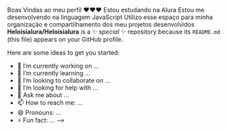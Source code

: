 Boas Vindas ao meu perfil ❤️❤️❤️
Estou estudando na Alura
Estou me desenvolvendo na linguagem JavaScript
Utilizo esse espaço para minha organização e compartilhamento dos meu projetos desenvolvidos
**Heloisialura/Heloisialura** is a ✨ _special_ ✨ repository because its `README.md` (this file) appears on your GitHub profile.


Here are some ideas to get you started:

- 🔭 I’m currently working on ...
- 🌱 I’m currently learning ...
- 👯 I’m looking to collaborate on ...
- 🤔 I’m looking for help with ...
- 💬 Ask me about ...
- 📫 How to reach me: ...
- 😄 Pronouns: ...
- ⚡ Fun fact: ...
-->

